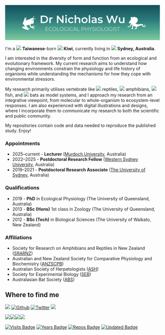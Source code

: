 <img src="https://github.com/nicholaswunz/nicholaswunz/blob/main/Images/banner.jpg"/>

I'm a <img src="https://cdn-icons-png.flaticon.com/512/330/330483.png" width="20"/> **Taiwanese**-born <img src="https://cdn-icons-png.flaticon.com/512/330/330564.png" width="20"/> **Kiwi**, currently living in <img src="https://cdn-icons-png.flaticon.com/512/330/330451.png" width="20"/> **Sydney, Australia**.

I am interested in the diversity of form and function from an ecological and evolutionary framework. My current research aims to understand how changing environments constrain the physiology and life history of organisms while understanding the mechanisms for how they cope with environmental stressors.

My research primarily utilises vertebrate like <img src="https://cdn-icons-png.flaticon.com/512/1864/1864698.png" width="20"/> reptiles, <img src="https://cdn-icons-png.flaticon.com/512/1864/1864502.png" width="20"/> amphibians,  <img src="https://cdn-icons-png.flaticon.com/512/1134/1134431.png" width="20"/> fish, and <img src="https://cdn-icons-png.flaticon.com/512/616/616454.png" width="20"/> bats as model systems, and I approach my research from an integrative viewpoint, from molecular to whole-organism to ecosystem-level responses. I am also experienced with digital illustrations and designs, where I incorporate them to communicate my research to both the scientific and public community.

My repositories contain code and data needed to reproduce the published study. Enjoy!

### Appointments
- 2025–current - **Lecturer** ([Murdoch University](https://www.murdoch.edu.au/), Australia)
- 2022–2025 - **Postdoctoral Research Fellow** ([Western Sydney University](https://www.westernsydney.edu.au/), Australia)
- 2019–2021 - **Postdoctoral Research Associate** ([The University of Sydney](https://www.sydney.edu.au/), Australia)

### Qualifications
- 2019 - **PhD** in Ecological Physiology (The University of Queensland, Australia)
- 2013 - **BSc (Hons)** 1st class in Zoology (The University of Queensland, Australia)
- 2012 - **BSc (Tech)** in Biological Sciences (The University of Waikato, New Zealand)

### Affiliations
- Society for Research on Amphibians and Reptiles in New Zealand ([SRARNZ](https://srarnz.com/#:~:text=SRARNZ%20is%20a%20society%20of,of%20the%20New%20Zealand%20region))
- Australian and New Zealand Society for Comparative Physiology and Biochemistry ([ANZSCPB](http://anzscpb.curtin.edu.au/))
- Australian Society of Herpetologists ([ASH](http://www.australiansocietyofherpetologists.org/))
- Society for Experimental Biology ([SEB](https://www.sebiology.org/))
- Australasian Bat Society ([ABS](https://www.ausbats.org.au/))

## Where to find me
<p><a href="https://wunicholas.wixsite.com/home" target="_blank"><img src="https://img.shields.io/badge/Lab%20Page-2A7979?&style=for-the-badge&logo=Microsoft-Academic&logoColor=white" /></a> 
  <a href="https://github.com/nicholaswunz" target="_blank"><img alt="Github" src="https://img.shields.io/badge/GitHub-2A7979?&style=for-the-badge&logo=Github&logoColor=white" /></a> 
  <a href="https://bsky.app/profile/nicholaswu.bsky.social" target="_blank"><img alt="Twitter" src="https://img.shields.io/badge/BlueSky-2A7979?&style=for-the-badge&logo=twitter&logoColor=white" /></a>
  <a href="https://scholar.google.com.au/citations?user=cXDRggIAAAAJ&hl=en" target="_blank"><img src="https://img.shields.io/badge/Scholar-2A7979?logo=google-scholar&logoColor=white&style=for-the-badge" /></a>
</p>

<img src="https://static.wixstatic.com/media/11c012_533df94d0d684708b9ccdd4c84be657f~mv2.jpg/v1/crop/x_0,y_13,w_3179,h_4467/fill/w_306,h_430,al_c,q_80,usm_0.66_1.00_0.01/Wu_BPA%20causes%20widespread%20biological%20disruption.webp" height="250"/><img src="https://static.wixstatic.com/media/11c012_d8868b335d3f4cc9b972eec20a36e7ed~mv2_d_3179_4494_s_4_2.jpg/v1/crop/x_0,y_13,w_3179,h_4467/fill/w_306,h_430,al_c,q_80,usm_0.66_1.00_0.01/Wu_Frog%20poster_final.webp" height="250"/><img src="https://static.wixstatic.com/media/11c012_4de1e633bcf04a6c8eb245d40eaaee1a~mv2_d_3179_4494_s_4_2.jpg/v1/crop/x_0,y_6,w_3179,h_4482/fill/w_306,h_430,al_c,q_80,usm_0.66_1.00_0.01/11c012_4de1e633bcf04a6c8eb245d40eaaee1a~mv2_d_3179_4494_s_4_2.webp" height="250"/><img src="https://static.wixstatic.com/media/11c012_fc9e0aa110794f808c6c1458e7d51d22~mv2_d_3179_4494_s_4_2.jpg/v1/fill/w_306,h_430,al_c,q_80,usm_0.66_1.00_0.01/11c012_fc9e0aa110794f808c6c1458e7d51d22~mv2_d_3179_4494_s_4_2.webp" height="250"/>


[![Visits Badge](https://badges.pufler.dev/visits/nicholaswunz/nicholaswunz)](https://github.com/nicholaswunz)
[![Years Badge](https://badges.pufler.dev/years/nicholaswunz)](https://badges.pufler.dev)
[![Repos Badge](https://badges.pufler.dev/repos/nicholaswunz)](https://badges.pufler.dev)
[![Updated Badge](https://badges.pufler.dev/updated/nicholaswunz/nicholaswunz)](https://badges.pufler.dev)
